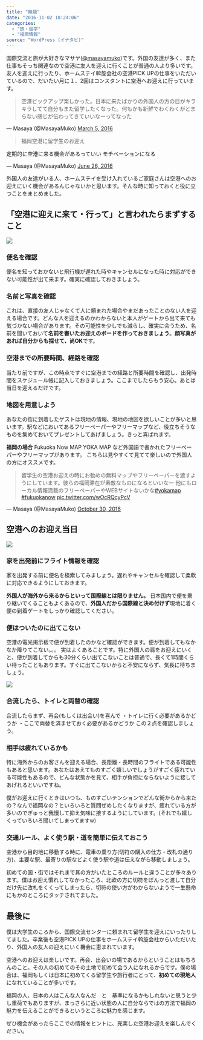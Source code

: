 ```yaml
---
title: "無題"
date: "2016-11-02 18:24:06"
categories:
  - "旅・留学"
  - "福岡情報"
source: "WordPress (イナタビ)"
---
```


国際交流と旅が大好きなマサヤ([@masayamuko](https://twitter.com/MasayaMuko))です。外国の友達が多く、また仕事もそっち関連なので空港に友人を迎えに行くことが普通の人より多いです。友人を迎えに行ったり、ホームステイ斡旋会社の空港PICK UPの仕事をいただいているので、だいたい月に１、2回はコンスタントに空港へお迎えに行っています。

> 空港ピックアップ楽しかった。日本に来たばかりの外国人の方の目がキラキラしてて自分もまた留学したくなった。何もかも新鮮でわくわくがとまらない感じが伝わってきていいなーってなった

— Masaya (@MasayaMuko) [March 5, 2016](https://twitter.com/MasayaMuko/status/706034864890359808)

> 福岡空港に留学生のお迎え

定期的に空港に来る機会があるっていい
モチベーションになる

— Masaya (@MasayaMuko) [June 26, 2016](https://twitter.com/MasayaMuko/status/746875558617743360)

外国人の友達がいる人、ホームステイを受け入れているご家庭さんは空港へのお迎えにいく機会があるんじゃないかと思います。そんな時に知っておくと役に立つことをまとめました。

## 「空港に迎えに来て・行って」と言われたらまずすること
![](https://masayamuko.com/wp/wp-content/uploads/2016/11/uniairlineDSC00139_TP_V-1024x682.jpg)
### 便名を確認
便名を知っておかないと飛行機が遅れた時やキャンセルになった時に対応ができない可能性が出て来ます。確実に確認しておきましょう。
### 名前と写真を確認
これは、直接の友人じゃなくて人に頼まれた場合やまだあったことのない人を迎える場合です。どんな人を迎えるのかわからないと本人がゲートから出て来ても気づかない場合があります。その可能性を少しでも減らし、確実に会うため、名前を聞いておいて**名前を書いたお迎えのボードを作っておきましょう**。**顔写真があれば自分からも探せて、尚OK**です。
### 空港までの所要時間、経路を確認
当たり前ですが、この時点ですぐに空港までの経路と所要時間を確認し、出発時間をスケジュール帳に記入しておきましょう。ここまでしたらもう安心。あとは当日を迎えるだけです。
### 地図を用意しよう
あなたの街に到着したゲストは現地の情報、現地の地図を欲しいことが多いと思います。駅などにおいてあるフリーペーパーやフリーマップなど、役立ちそうなものを集めておいてプレゼントしてあげましょう。きっと喜ばれます。

**福岡の場合**
Fukuoka Now MAP
YOKA MAP
など外国語で書かれたフリーペーパーやフリーマップがあります。
こちらは見やすくて見てて楽しいので外国人の方にオススメです。
> 留学生の空港お迎えの時にお勧めの無料マップやフリーペーパーを渡すようにしています。彼らの福岡滞在が素敵なものになるといいなー 他にもローカル情報満載のフリーペーパーやWEBサイトないかな[#yokamap](https://twitter.com/hashtag/yokamap?src=hash) [#fukuokanow](https://twitter.com/hashtag/fukuokanow?src=hash) [pic.twitter.com/wOcRQcyPcV](https://t.co/wOcRQcyPcV)

— Masaya (@MasayaMuko) [October 30, 2016](https://twitter.com/MasayaMuko/status/792643363111436288)

## 空港へのお迎え当日
![](https://masayamuko.com/wp/wp-content/uploads/2016/11/fly_0I9A2794_TP_V-1024x630.jpg)

### 家を出発前にフライト情報を確認
家を出発する前に便名を検索してみましょう。遅れやキャンセルを確認して柔軟に対応できるようにしておきます。

**外国人が海外から来るからといって国際線とは限りません。**
日本国内で便を乗り継いでくることもよくあるので、**外国人だから国際線と決め付けず**現地に着く便の到着ゲートをしっかり確認してください。

### 便はついたのに出てこない
空港の電光掲示板で便が到着したのかなど確認ができます。便が到着してもなかなか降りてこない。。。
実はよくあることです。特に外国人の肩をお迎えにいくと、便が到着してからも30分くらい出てこないことは普通で、長くて1時間くらい待ったこともあります。すぐに出てこないからと不安にならず、気長に待ちましょう。

![](https://masayamuko.com/wp/wp-content/uploads/2016/11/KUKO_0I9A2745_TP_V-1024x637.jpg)

### 合流したら、トイレと両替の確認
合流したらまず、再会(もしくは出会い)を喜んで
・トイレに行く必要があるかどうか
・ここで両替を済ませておく必要があるかどうか
この２点を確認しましょう。
### 相手は疲れているかも
特に海外からのお客さんを迎える場合、長距離・長時間のフライトである可能性もあると思います。あなたはあえてものすごく嬉しいでしょうがすごく疲れている可能性もあるので、どんな状態かを見て、相手が負担にならないように接してあげれるといいですね。

僕がお迎えに行くときはいつも、ものすごいテンションでどんな街からから来たの？なんで福岡なの？といろいろと質問ぜめしたくなりますが、疲れている方が多いのでぎゅっと我慢して抑え気味に接するようにしています。(それでも嬉しくっていろいろ聞いてしまってますw)
### 交通ルール、よく使う駅・道を簡単に伝えておこう
空港から目的地に移動する時に、電車の乗り方(切符の購入の仕方・改札の通り方)、主要な駅、最寄りの駅などよく使う駅や道は伝えながら移動しましょう。

初めての国・街ではそれまで其の方がいたところのルールと違うことが多々あります。僕はお迎え慣れしてなかったころ、北欧の方に切符をぽんっと渡して自分だけ先に改札をくくってしまったら、切符の使い方がわからないようで一生懸命にもかのところにタッチされてました。
## 最後に
僕は大学生のころから、国際交流センターに頼まれて留学生を迎えにいったりしてました。卒業後も空港PICK UPの仕事をホームステイ斡旋会社からいただいたり、外国人の友人の迎えにいく機会に恵まれています。

空港へのお迎えは楽しいです。再会、出会いの場であるからということはもちろんのこと。その人の初めてのその土地で初めて会う人になれるからです。僕の場合は、福岡もしくは日本に初めてくる留学生や旅行者にとって、**初めての現地人**になれていることが多いです。

福岡の人、日本の人はこんな人なんだ　と　基準になるかもしれないと思うと少し重荷でもありますが、まっさらに近い状態の人に自分ならではの方法で福岡の魅力を伝えることができるというところに魅力を感じます。

ぜひ機会があったらここでの情報をヒントに、充実した空港お迎えを楽しんでください。